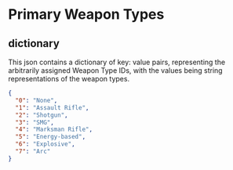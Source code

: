 # Primary Weapon Types

## dictionary
This json contains a dictionary of key: value pairs, representing the arbitrarily assigned Weapon Type IDs, with the 
values being string representations of the weapon types.

```json
{
  "0": "None",
  "1": "Assault Rifle",
  "2": "Shotgun",
  "3": "SMG",
  "4": "Marksman Rifle",
  "5": "Energy-based",
  "6": "Explosive",
  "7": "Arc"
}
```